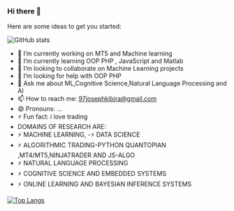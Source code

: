 ### Hi there 👋




Here are some ideas to get you started:

![ GitHub stats](https://github-readme-stats.vercel.app/api?username=97joseph&show_icons=true&theme=radical)


- 🔭 I’m currently working on MT5 and Machine learning
- 🌱 I’m currently learning OOP PHP , JavaScript and Matlab
- 👯 I’m looking to collaborate on Machine Learning projects
- 🤔 I’m looking for help with OOP PHP
- 💬 Ask me about ML,Cognitive Science,Natural Language Processing and AI
- 📫 How to reach me: 97josephkibira@gmail.com
- 😄 Pronouns: ...
- ⚡ Fun fact: i love trading
- DOMAINS OF RESEARCH ARE: 
- ⚡ MACHINE LEARNING,
-⚡  DATA SCIENCE
- ⚡ ALGORITHMIC TRADING-PYTHON QUANTOPIAN ,MT4/MT5,NINJATRADER AND JS-ALGO
- ⚡ NATURAL LANGUAGE PROCESSING 
- ⚡ COGNITIVE SCIENCE AND EMBEDDED SYSTEMS
- ⚡ ONLINE LEARNING AND BAYESIAN INFERENCE SYSTEMS

[![Top Langs](https://github-readme-stats.vercel.app/api/top-langs/?username=97joseph)](https://github.com/97joseph/github-readme-stats)
